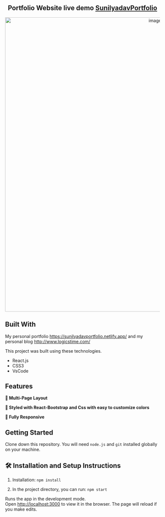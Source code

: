 <h2 align="center">
  Portfolio Website live demo
  <a href="https://sunilyadavportfolio.netlify.app/" target="_blank">SunilyadavPortfolio</a>
</h2>
<div align="center">
  <img width="960" alt="image" src="https://user-images.githubusercontent.com/20383021/148535829-e697023d-cf9b-4873-b04c-ab33c465d085.png">
</div>

## Built With

My personal portfolio   <a href="https://sunilyadavportfolio.netlify.app/" target="_blank">https://sunilyadavportfolio.netlify.app/</a> and my personal blog  <a href="http://www.logicstime.com/" target="_blank">http://www.logicstime.com/</a> <br/>

This project was built using these technologies.

- React.js
- CSS3
- VsCode

## Features

**📖 Multi-Page Layout**

**🎨 Styled with React-Bootstrap and Css with easy to customize colors**

**📱 Fully Responsive**

## Getting Started

Clone down this repository. You will need `node.js` and `git` installed globally on your machine.

## 🛠 Installation and Setup Instructions

1. Installation: `npm install`

2. In the project directory, you can run: `npm start`

Runs the app in the development mode.\
Open [http://localhost:3000](http://localhost:3000) to view it in the browser.
The page will reload if you make edits.


